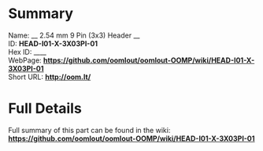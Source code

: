 
Summary
=================
  
Name: __ 2.54 mm 9 Pin (3x3) Header __    
ID: __HEAD-I01-X-3X03PI-01__   
Hex ID: ____   
WebPage: __https://github.com/oomlout/oomlout-OOMP/wiki/HEAD-I01-X-3X03PI-01__   
Short URL: __http://oom.lt/__   

Full Details
==========================
Full summary of this part can be found in the wiki:   
__https://github.com/oomlout/oomlout-OOMP/wiki/HEAD-I01-X-3X03PI-01__    

